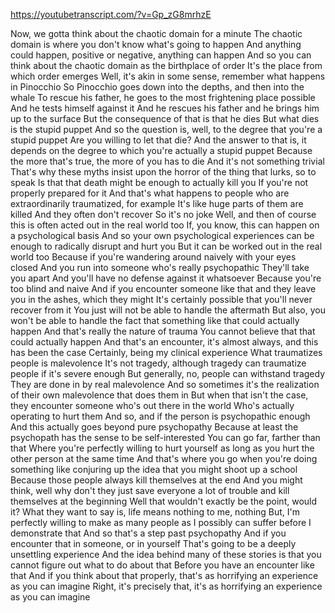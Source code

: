 https://youtubetranscript.com/?v=Gp_zG8mrhzE

 Now, we gotta think about the chaotic domain for a minute The chaotic domain is where you don't know what's going to happen And anything could happen, positive or negative, anything can happen And so you can think about the chaotic domain as the birthplace of order It's the place from which order emerges Well, it's akin in some sense, remember what happens in Pinocchio So Pinocchio goes down into the depths, and then into the whale To rescue his father, he goes to the most frightening place possible And he tests himself against it And he rescues his father and he brings him up to the surface But the consequence of that is that he dies But what dies is the stupid puppet And so the question is, well, to the degree that you're a stupid puppet Are you willing to let that die? And the answer to that is, it depends on the degree to which you're actually a stupid puppet Because the more that's true, the more of you has to die And it's not something trivial That's why these myths insist upon the horror of the thing that lurks, so to speak Is that that death might be enough to actually kill you If you're not properly prepared for it And that's what happens to people who are extraordinarily traumatized, for example It's like huge parts of them are killed And they often don't recover So it's no joke Well, and then of course this is often acted out in the real world too If, you know, this can happen on a psychological basis And so your own psychological experiences can be enough to radically disrupt and hurt you But it can be worked out in the real world too Because if you're wandering around naively with your eyes closed And you run into someone who's really psychopathic They'll take you apart And you'll have no defense against it whatsoever Because you're too blind and naive And if you encounter someone like that and they leave you in the ashes, which they might It's certainly possible that you'll never recover from it You just will not be able to handle the aftermath But also, you won't be able to handle the fact that something like that could actually happen And that's really the nature of trauma You cannot believe that that could actually happen And that's an encounter, it's almost always, and this has been the case Certainly, being my clinical experience What traumatizes people is malevolence It's not tragedy, although tragedy can traumatize people if it's severe enough But generally, no, people can withstand tragedy They are done in by real malevolence And so sometimes it's the realization of their own malevolence that does them in But when that isn't the case, they encounter someone who's out there in the world Who's actually operating to hurt them And so, and if the person is psychopathic enough And this actually goes beyond pure psychopathy Because at least the psychopath has the sense to be self-interested You can go far, farther than that Where you're perfectly willing to hurt yourself as long as you hurt the other person at the same time And that's where you go when you're doing something like conjuring up the idea that you might shoot up a school Because those people always kill themselves at the end And you might think, well why don't they just save everyone a lot of trouble and kill themselves at the beginning Well that wouldn't exactly be the point, would it? What they want to say is, life means nothing to me, nothing But, I'm perfectly willing to make as many people as I possibly can suffer before I demonstrate that And so that's a step past psychopathy And if you encounter that in someone, or in yourself That's going to be a deeply unsettling experience And the idea behind many of these stories is that you cannot figure out what to do about that Before you have an encounter like that And if you think about that properly, that's as horrifying an experience as you can imagine Right, it's precisely that, it's as horrifying an experience as you can imagine
